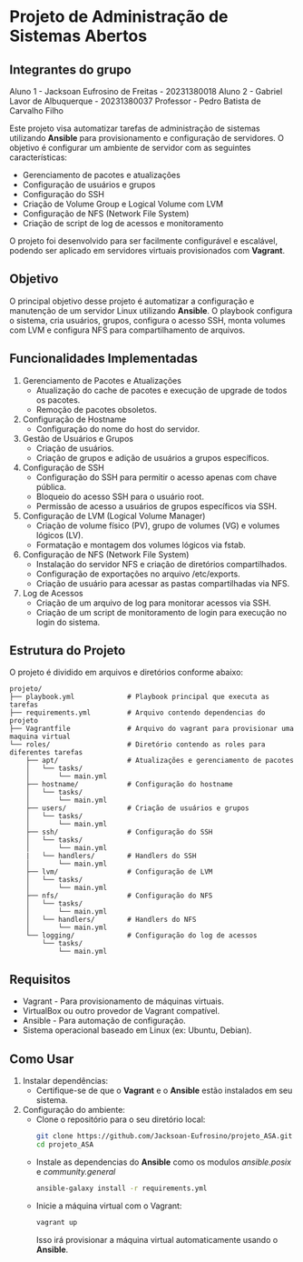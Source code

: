 # Projeto de Administração de Sistemas Abertos

## Integrantes do grupo

Aluno 1 - Jacksoan Eufrosino de Freitas - 20231380018
Aluno 2 - Gabriel Lavor de Albuquerque - 20231380037
Professor - Pedro Batista de Carvalho Filho

Este projeto visa automatizar tarefas de administração de sistemas utilizando **Ansible** para provisionamento e configuração de servidores. O objetivo é configurar um ambiente de servidor com as seguintes características:

- Gerenciamento de pacotes e atualizações
- Configuração de usuários e grupos
- Configuração do SSH
- Criação de Volume Group e Logical Volume com LVM
- Configuração de NFS (Network File System)
- Criação de script de log de acessos e monitoramento

O projeto foi desenvolvido para ser facilmente configurável e escalável, podendo ser aplicado em servidores virtuais provisionados com **Vagrant**.

## Objetivo

O principal objetivo desse projeto é automatizar a configuração e manutenção de um servidor Linux utilizando **Ansible**. O playbook configura o sistema, cria usuários, grupos, configura o acesso SSH, monta volumes com LVM e configura NFS para compartilhamento de arquivos.

## Funcionalidades Implementadas

1. Gerenciamento de Pacotes e Atualizações
   - Atualização do cache de pacotes e execução de upgrade de todos os pacotes.
   - Remoção de pacotes obsoletos.
2. Configuração de Hostname
   - Configuração do nome do host do servidor.
3. Gestão de Usuários e Grupos
   - Criação de usuários.
   - Criação de grupos e adição de usuários a grupos específicos.
4. Configuração de SSH
   - Configuração do SSH para permitir o acesso apenas com chave pública.
   - Bloqueio do acesso SSH para o usuário root.
   - Permissão de acesso a usuários de grupos específicos via SSH.
5. Configuração de LVM (Logical Volume Manager)
   - Criação de volume físico (PV), grupo de volumes (VG) e volumes lógicos (LV).
   - Formatação e montagem dos volumes lógicos via fstab.
6. Configuração de NFS (Network File System)
   - Instalação do servidor NFS e criação de diretórios compartilhados.
   - Configuração de exportações no arquivo /etc/exports.
   - Criação de usuário para acessar as pastas compartilhadas via NFS.
7. Log de Acessos
   - Criação de um arquivo de log para monitorar acessos via SSH.
   - Criação de um script de monitoramento de login para execução no login do sistema.

## Estrutura do Projeto

O projeto é dividido em arquivos e diretórios conforme abaixo:

```
projeto/
├── playbook.yml             # Playbook principal que executa as tarefas
├── requirements.yml         # Arquivo contendo dependencias do projeto
├── Vagrantfile              # Arquivo do vagrant para provisionar uma maquina virtual
└── roles/                   # Diretório contendo as roles para diferentes tarefas
    ├── apt/                 # Atualizações e gerenciamento de pacotes
    │   └── tasks/
    │       └── main.yml
    ├── hostname/            # Configuração do hostname
    │   └── tasks/
    │       └── main.yml
    ├── users/               # Criação de usuários e grupos
    │   └── tasks/
    │       └── main.yml
    ├── ssh/                 # Configuração do SSH
    │   └── tasks/
    │       └── main.yml
    |   └── handlers/        # Handlers do SSH
    │       └── main.yml
    ├── lvm/                 # Configuração de LVM
    │   └── tasks/
    │       └── main.yml
    ├── nfs/                 # Configuração do NFS
    │   └── tasks/
    │       └── main.yml
    │   └── handlers/        # Handlers do NFS
    │       └── main.yml
    └── logging/             # Configuração do log de acessos
        └── tasks/
            └── main.yml
```

## Requisitos

- Vagrant - Para provisionamento de máquinas virtuais.
- VirtualBox ou outro provedor de Vagrant compatível.
- Ansible - Para automação de configuração.
- Sistema operacional baseado em Linux (ex: Ubuntu, Debian).

## Como Usar

1. Instalar dependências:
   - Certifique-se de que o **Vagrant** e o **Ansible** estão instalados em seu sistema.
2. Configuração do ambiente:
   - Clone o repositório para o seu diretório local:
     ```bash
     git clone https://github.com/Jacksoan-Eufrosino/projeto_ASA.git
     cd projeto_ASA
     ```
   - Instale as dependencias do **Ansible** como os modulos _ansible.posix_ e _community.general_
     ```bash
     ansible-galaxy install -r requirements.yml
     ```
   - Inicie a máquina virtual com o Vagrant:
     ```bash
     vagrant up
     ```
     Isso irá provisionar a máquina virtual automaticamente usando o **Ansible**.
